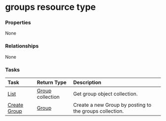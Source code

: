 # groups resource type



### Properties
None

### Relationships
None


### Tasks

| Task		   | Return Type	|Description|
|:---------------|:--------|:----------|
|[List](../api/group_list.md) | [Group](group.md) collection |Get group object collection. |
|[Create Group](../api/group_post_groups.md) |[Group](group.md)| Create a new Group by posting to the groups collection.|

<!-- uuid: 0ad1a4d7-f555-4aea-8fa1-e3c44fe665f8
2015-10-21 09:21:59 UTC -->
<!-- {
  "type": "#page.annotation",
  "description": "groups resource",
  "keywords": "",
  "section": "documentation",
  "tocPath": ""
}-->